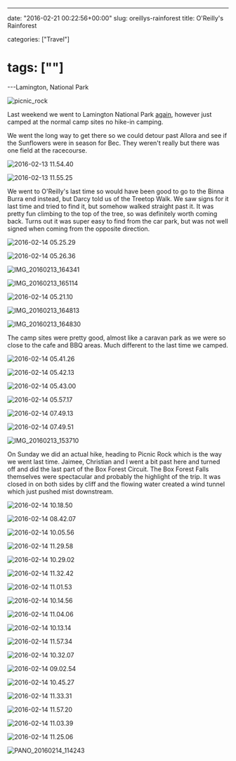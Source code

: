 ---

date: "2016-02-21 00:22:56+00:00"
slug: oreillys-rainforest
title: O'Reilly's Rainforest

categories: ["Travel"]
# tags: [""]
---Lamington, National Park

![picnic_rock](picnic_rock.jpg)

Last weekend we went to Lamington National Park [again](/posts/2014/2014-04-22-lamington-national-park/), however just camped at the normal camp sites no hike-in camping.

We went the long way to get there so we could detour past Allora and see if the Sunflowers were in season for Bec. They weren't really but there was one field at the racecourse.

![2016-02-13 11.54.40](2016-02-13-11-54-40.jpg)

![2016-02-13 11.55.25](2016-02-13-11-55-25.jpg)

We went to O'Reilly's last time so would have been good to go to the Binna Burra end instead, but Darcy told us of the Treetop Walk. We saw signs for it last time and tried to find it, but somehow walked straight past it. It was pretty fun climbing to the top of the tree, so was definitely worth coming back. Turns out it was super easy to find from the car park, but was not well signed when coming from the opposite direction.

![2016-02-14 05.25.29](2016-02-14-05-25-29.jpg)

![2016-02-14 05.26.36](2016-02-14-05-26-36.jpg)

![IMG_20160213_164341](img_20160213_164341.jpg)

![IMG_20160213_165114](img_20160213_165114.jpg)

![2016-02-14 05.21.10](2016-02-14-05-21-10.jpg)

![IMG_20160213_164813](img_20160213_164813.jpg)

![IMG_20160213_164830](img_20160213_164830.jpg)

The camp sites were pretty good, almost like a caravan park as we were so close to the cafe and BBQ areas. Much different to the last time we camped.

![2016-02-14 05.41.26](2016-02-14-05-41-26.jpg)

![2016-02-14 05.42.13](2016-02-14-05-42-13.jpg)

![2016-02-14 05.43.00](2016-02-14-05-43-00.jpg)

![2016-02-14 05.57.17](2016-02-14-05-57-17.jpg)

![2016-02-14 07.49.13](2016-02-14-07-49-13.jpg)

![2016-02-14 07.49.51](2016-02-14-07-49-51.jpg)

![IMG_20160213_153710](img_20160213_153710.jpg)

On Sunday we did an actual hike, heading to Picnic Rock which is the way we went last time. Jaimee, Christian and I went a bit past here and turned off and did the last part of the Box Forest Circuit. The Box Forest Falls themselves were spectacular and probably the highlight of the trip. It was closed in on both sides by cliff and the flowing water created a wind tunnel which just pushed mist downstream.

![2016-02-14 10.18.50](2016-02-14-10-18-50.jpg)

![2016-02-14 08.42.07](2016-02-14-08-42-07.jpg)

![2016-02-14 10.05.56](2016-02-14-10-05-56.jpg)

![2016-02-14 11.29.58](2016-02-14-11-29-58.jpg)

![2016-02-14 10.29.02](2016-02-14-10-29-02.jpg)

![2016-02-14 11.32.42](2016-02-14-11-32-42.jpg)

![2016-02-14 11.01.53](2016-02-14-11-01-53.jpg)

![2016-02-14 10.14.56](2016-02-14-10-14-56.jpg)

![2016-02-14 11.04.06](2016-02-14-11-04-06.jpg)

![2016-02-14 10.13.14](2016-02-14-10-13-14.jpg)

![2016-02-14 11.57.34](2016-02-14-11-57-34.jpg)

![2016-02-14 10.32.07](2016-02-14-10-32-07.jpg)

![2016-02-14 09.02.54](2016-02-14-09-02-54.jpg)

![2016-02-14 10.45.27](2016-02-14-10-45-27.jpg)

![2016-02-14 11.33.31](2016-02-14-11-33-31.jpg)

![2016-02-14 11.57.20](2016-02-14-11-57-20.jpg)

![2016-02-14 11.03.39](2016-02-14-11-03-39.jpg)

![2016-02-14 11.25.06](2016-02-14-11-25-06.jpg)

![PANO_20160214_114243](pano_20160214_114243.jpg)
